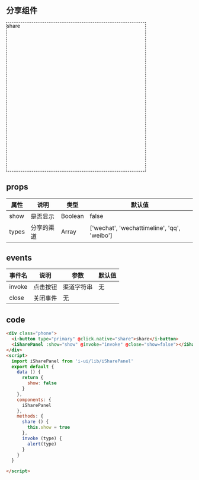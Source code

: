 ## 分享组件
<div class="phone">
  <i-button type="primary" @click.native="share">share</i-button>
  <iSharePanel :show="show" @invoke="invoke" @close="show=false"></iSharePanel>
</div>
<script>
  import iSharePanel from 'i-ui/lib/iSharePanel'
  export default {
    data () {
      return {
        show: false
      }
    },
    components: {
      iSharePanel
    },
    created () {
      document.getElementsByTagName('html')[0].setAttribute("style","font-size: 37.5px;")
    },
    methods: {
      share () {
        this.show = true
      },
      invoke (type) {
        alert(type)
      }
    }
  }

</script>
<style lang="scss">
  .phone {
    position: relative;
    width: 375px;
    height: 400px;
    border: 1PX dashed #000;
    .i-share-panel { 
      position: absolute;
    }
  }
</style>

## props
 |属性 | 说明 | 类型 | 默认值 |
 |---  | --- | ---  | --- |
 |show  | 是否显示  | Boolean | false |
 |types  | 分享的渠道  | Array | ['wechat', 'wechattimeline', 'qq', 'weibo'] |

 ## events
 |事件名 | 说明 | 参数 | 默认值 |
 |---  | --- | ---  | --- |
 |invoke  | 点击按钮  | 渠道字符串 | 无 |
 |close  | 关闭事件  | 无 |  |

## code
```html
<div class="phone">
  <i-button type="primary" @click.native="share">share</i-button>
  <iSharePanel :show="show" @invoke="invoke" @close="show=false"></iSharePanel>
</div>
<script>
  import iSharePanel from 'i-ui/lib/iSharePanel'
  export default {
    data () {
      return {
        show: false
      }
    },
    components: {
      iSharePanel
    },
    methods: {
      share () {
        this.show = true
      },
      invoke (type) {
        alert(type)
      }
    }
  }

</script>
```